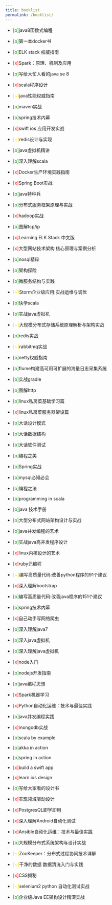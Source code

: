 ```yaml
---
title: booklist
permalink: /booklist/
---
```


- <span style="color: green">[o]</span>java8函数式编程
- <span style="color: green">[o]</span>第一本docker书
- <span style="color: green">[o]</span>ELK stack 权威指南
- <span style="color: red">[x]</span>Spark：原理、机制及应用
- <span style="color: green">[o]</span>写给大忙人看的java se 8
- <span style="color: red">[x]</span>scala程序设计
- <span style="color: gold">[~]</span>java性能权威指南
- <span style="color: green">[o]</span>maven实战
- <span style="color: green">[o]</span>spring技术内幕
- <span style="color: red">[x]</span>swift ios 应用开发实战
- <span style="color: gold">[~]</span>redis设计与实现
- <span style="color: green">[o]</span>java虚拟机精讲
- <span style="color: green">[o]</span>深入理解scala
- <span style="color: red">[x]</span>Docker生产环境实践指南
- <span style="color: red">[x]</span>Spring Boot实战
- <span style="color: green">[o]</span>java特种兵
- <span style="color: green">[o]</span>分布式服务框架原理与实战
- <span style="color: red">[x]</span>hadoop实战
- <span style="color: green">[o]</span>图解tcp/ip
- <span style="color: red">[x]</span>Learning ELK Stack 中文版
- <span style="color: red">[x]</span>大型网站技术架构 核心原理与案例分析
- <span style="color: green">[o]</span>nosql精粹
- <span style="color: green">[o]</span>架构探险
- <span style="color: green">[o]</span>微服务结构与实践
- <span style="color: gold">[~]</span>Storm企业级应用:实战运维与调优
- <span style="color: green">[o]</span>快学scala
- <span style="color: green">[o]</span>实战java虚拟机
- <span style="color: gold">[~]</span>大规模分布式存储系统原理解析与架构实战
- <span style="color: green">[o]</span>redis实战
- <span style="color: gold">[~]</span>rabbitmq实战
- <span style="color: green">[o]</span>netty权威指南
- <span style="color: green">[o]</span>flume构建高可用可扩展的海量日志采集系统
- <span style="color: green">[o]</span>实战gradle
- <span style="color: green">[o]</span>图解http
- <span style="color: green">[o]</span>linux私房菜基础学习篇
- <span style="color: red">[x]</span>linux私房菜服务器架设篇
- <span style="color: green">[o]</span>大话设计模式
- <span style="color: green">[o]</span>大话数据结构
- <span style="color: green">[o]</span>大话软件测试
- <span style="color: green">[o]</span>编程之美
- <span style="color: green">[o]</span>Spring实战
- <span style="color: green">[o]</span>mysql必知必会
- <span style="color: green">[o]</span>编程之法
- <span style="color: green">[o]</span>programming in scala
- <span style="color: green">[o]</span>java 技术手册
- <span style="color: green">[o]</span>大型分布式网站架构设计与实战
- <span style="color: green">[o]</span>java并发编程的艺术
- <span style="color: green">[o]</span>实战java高并发程序设计
- <span style="color: red">[x]</span>linux内核设计的艺术
- <span style="color: red">[x]</span>ruby元编程
- <span style="color: gold">[~]</span>编写高质量代码:改善python程序的91个建议
- <span style="color: red">[x]</span>深入理解bootstrap
- <span style="color: green">[o]</span>编写高质量代码:改善java程序的151个建议
- <span style="color: green">[o]</span>spring技术内幕
- <span style="color: red">[x]</span>自己动手写网络爬虫
- <span style="color: green">[o]</span>深入理解java7
- <span style="color: green">[o]</span>深入java虚拟机
- <span style="color: green">[o]</span>深入理解java虚拟机
- <span style="color: red">[x]</span>node入门
- <span style="color: green">[o]</span>nodejs开发指南
- <span style="color: green">[o]</span>java编程思想
- <span style="color: red">[x]</span>Spark机器学习
- <span style="color: red">[x]</span>Python自动化运维：技术与最佳实践
- <span style="color: green">[o]</span>java并发编程实践
- <span style="color: red">[x]</span>mongodb实战
- <span style="color: green">[o]</span>scala by example
- <span style="color: green">[o]</span>akka in action
- <span style="color: green">[o]</span>spring in action
- <span style="color: red">[x]</span>build a swift app
- <span style="color: red">[x]</span>learn ios design
- <span style="color: green">[o]</span>写给大家看的设计书
- <span style="color: red">[x]</span>实现领域驱动设计
- <span style="color: red">[x]</span>PostgresQL即学即用

- <span style="color: red">[x]</span>深入理解Android自动化测试
- <span style="color: red">[x]</span>Ansible自动化运维：技术与最佳实践
- <span style="color: green">[o]</span>大规模分布式系统架构与设计实战
- <span style="color: gold">[~]</span>ZooKeeper：分布式过程协同技术详解
 
- <span style="color: gold">[~]</span>干净的数据 数据清洗入门与实践 
- <span style="color: red">[x]</span>CSS揭秘 
- <span style="color: gold">[~]</span>selenium2 python 自动化测试实战
- <span style="color: green">[o]</span>企业级Java EE架构设计精深实战

